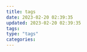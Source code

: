 ```yaml
---
title: tags
date: 2023-02-20 02:39:35
updated: 2023-02-20 02:39:35
tags: 
type: "tags"
categories:
---
```


